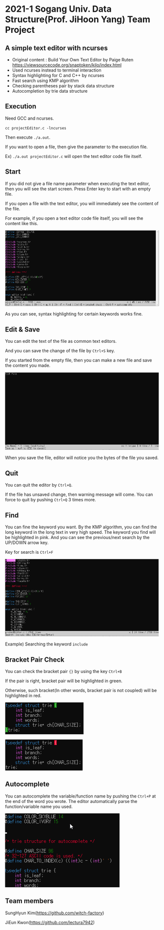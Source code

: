 # 2021-1 Sogang Univ. Data Structure(Prof. JiHoon Yang) Team Project

## A simple text editor with ncurses

- Original content : Build Your Own Text Editor by Paige Ruten  https://viewsourcecode.org/snaptoken/kilo/index.html
- Used ncurses instead to terminal interaction
- Syntax highlighting for C and C++ by ncurses
- Fast search using KMP algorithm
- Checking parentheses pair by stack data structure
- Autocompletion by trie data structure

## Execution

Need GCC and ncurses.

`cc projectEditor.c -lncurses`

Then execute `./a.out`. 

If you want to open a file, then give the parameter to the execution file.

Ex) `./a.out projectEditor.c` will open the text editor code file itself.

## Start

If you did not give a file name parameter when executing the text editor, then you will see the start screen. Press Enter key to start with an empty file.

If you open a file with the text editor, you will immediately see the content of the file.

For example, if you open a text editor code file itself, you will see the content like this.

![start](./start.PNG)

As you can see, syntax highlighting for certain keywords works fine.

## Edit & Save

You can edit the text of the file as common text editors.

And you can save the change of the file by `Ctrl+S` key.

If you started from the empty file, then you can make a new file and save the content you made.

![myfile](mynewfile.PNG)

When you save the file, editor will notice you the bytes of the file you saved.

## Quit

You can quit the editor by `Ctrl+Q`.

If the file has unsaved change, then warning message will come. You can force to quit by pushing `Ctrl+Q` 3 times more.

## Find

You can fine the keyword you want. By the KMP algorithm, you can find the long keyword in the long text in very high speed. The keyword you find will be highlighted in pink. And you can see the previous/next search by the UP/DOWN arrow key.

Key for search is `Ctrl+F`

![search](./search.PNG)

Example) Searching the keyword `include`

## Bracket Pair Check

You can check the bracket pair `{}` by using the key `Ctrl+B`

If the pair is right, bracket pair will be highlighted in green.

Otherwise, such bracket(In other words, bracket pair is not coupled) will be highlighted in red.

![right](./right_pair.PNG)

![wrong](wrong_pair.PNG)

## Autocomplete

You can autocomplete the variable/function name by pushing the `Ctrl+P` at the end of the word you wrote. The editor automatically parse the function/variable name you used.

![auto](./autocomplete.gif)

## Team members

SungHyun Kim(https://github.com/witch-factory)

JiEun Kwon(https://github.com/lectura7942)

